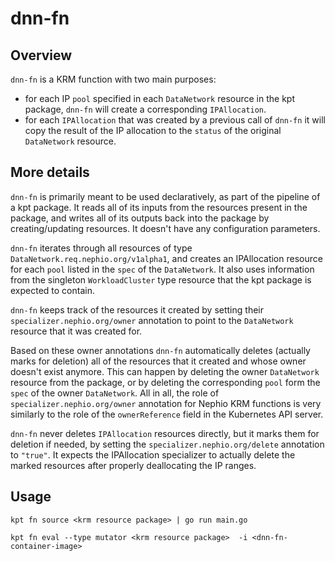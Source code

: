 # dnn-fn

## Overview

<!--mdtogo:Short-->

`dnn-fn` is a KRM function with two main purposes:
- for each IP `pool` specified in each `DataNetwork` resource in the kpt package, `dnn-fn` will create a corresponding `IPAllocation`. 
- for each `IPAllocation` that was created by a previous call of `dnn-fn` it will copy the result of the IP allocation to the `status` of the original `DataNetwork` resource.

<!--mdtogo-->


<!--mdtogo:Long-->

## More details

`dnn-fn` is primarily meant to be used declaratively, as part of the pipeline of a kpt package. It reads all of its inputs from the resources present in the package, and writes all of its outputs back into the package by creating/updating resources. It doesn't have any configuration parameters.

`dnn-fn` iterates through all resources of type `DataNetwork.req.nephio.org/v1alpha1`, and creates an IPAllocation resource for each `pool` listed in the `spec` of the `DataNetwork`. It also uses information from the singleton `WorkloadCluster` type resource that the kpt package is expected to contain.

`dnn-fn` keeps track of the resources it created by setting their `specializer.nephio.org/owner` annotation to point to the `DataNetwork` resource that it was created for. 

Based on these owner annotations `dnn-fn` automatically deletes (actually marks for deletion) all of the resources that it created and whose owner doesn't exist anymore. This can happen by deleting the owner `DataNetwork` resource from the package, or by deleting the corresponding `pool` form the `spec` of the owner `DataNetwork`. All in all, the role of `specializer.nephio.org/owner` annotation for Nephio KRM functions is very similarly to the role of the `ownerReference` field in the Kubernetes API server.

`dnn-fn` never deletes `IPAllocation` resources directly, but it marks them for deletion if needed, by setting the `specializer.nephio.org/delete` annotation to `"true"`. It expects the IPAllocation specializer to actually delete the marked resources after properly deallocating the IP ranges.

<!--mdtogo-->

## Usage

```
kpt fn source <krm resource package> | go run main.go 
```

```
kpt fn eval --type mutator <krm resource package>  -i <dnn-fn-container-image> 
```
